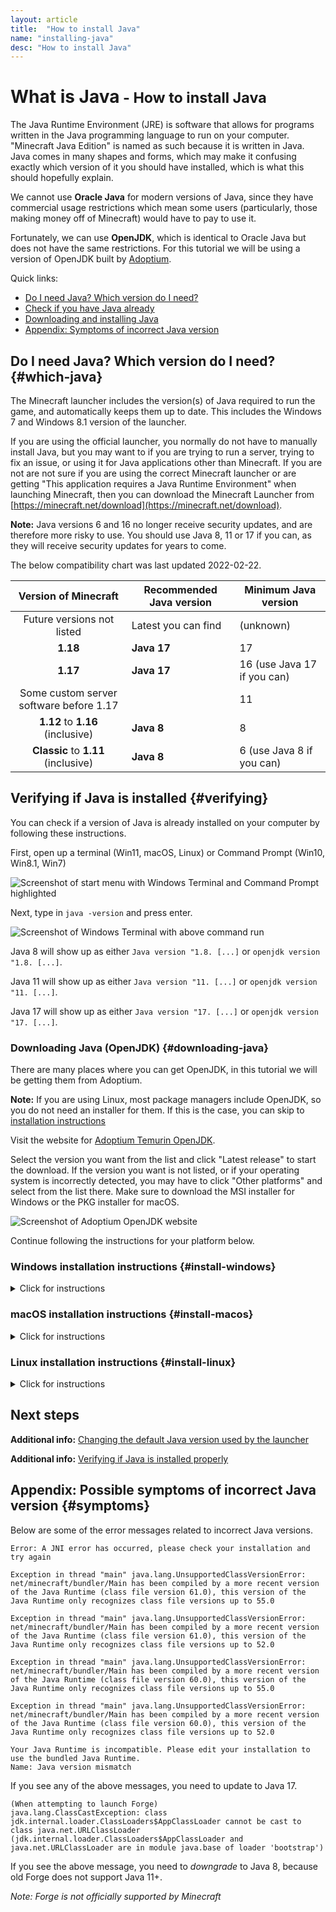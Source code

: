 ```yaml
---
layout: article
title:  "How to install Java"
name: "installing-java"
desc: "How to install Java"
---
```

# What is Java<small> - How to install Java</small>

The Java Runtime Environment (JRE) is software that allows for programs written in the Java programming language to run on your computer. "Minecraft Java Edition" is named as such because it is written in Java. Java comes in many shapes and forms, which may make it confusing exactly which version of it you should have installed, which is what this should hopefully explain.

We cannot use **Oracle Java** for modern versions of Java, since they have commercial usage restrictions which mean some users (particularly, those making money off of Minecraft) would have to pay to use it.

Fortunately, we can use **OpenJDK**, which is identical to Oracle Java but does not have the same restrictions. For this tutorial we will be using a version of OpenJDK built by [Adoptium](https://adoptium.net).

Quick links:

- [Do I need Java? Which version do I need?](#which-java)
- [Check if you have Java already](#verifying)
- [Downloading and installing Java](#downloading-java)
- [Appendix: Symptoms of incorrect Java version](#symptoms)

## Do I need Java? Which version do I need? {#which-java}

The Minecraft launcher includes the version(s) of Java required to run the game, and automatically keeps them up to date. This includes the Windows 7 and Windows 8.1 version of the launcher.

If you are using the official launcher, you normally do not have to manually install Java, but you may want to if you are trying to run a server, trying to fix an issue, or using it for Java applications other than Minecraft. If you are not are not sure if you are using the correct Minecraft launcher or are getting "This application requires a Java Runtime Environment" when launching Minecraft, then you can download the Minecraft Launcher from [https://minecraft.net/download](https://minecraft.net/download).

**Note:** Java versions 6 and 16 no longer receive security updates, and are therefore more risky to use. You should use Java 8, 11 or 17 if you can, as they will receive security updates for years to come.

The below compatibility chart was last updated 2022-02-22.

| Version of Minecraft | Recommended Java version | Minimum Java version |
|:-:|-|-|
| Future versions not listed | Latest you can find | (unknown) |
| **1.18** | **Java 17** | 17 |
| **1.17** | **Java 17** | 16 (use Java 17 if you can) |
| Some custom server software before 1.17 |  | 11 |
| **1.12** to **1.16** (inclusive) | **Java 8** | 8 |
| **Classic** to **1.11** (inclusive) | **Java 8** | 6 (use Java 8 if you can) |

## Verifying if Java is installed {#verifying}

You can check if a version of Java is already installed on your computer by following these instructions.

First, open up a terminal (Win11, macOS, Linux) or Command Prompt (Win10, Win8.1, Win7)

![Screenshot of start menu with Windows Terminal and Command Prompt highlighted](/static/images/help/installing-java/verifying/verifying-1.jpg)

Next, type in `java -version` and press enter.

![Screenshot of Windows Terminal with above command run](/static/images/help/installing-java/verifying/verifying-2.jpg)

Java 8 will show up as either `Java version "1.8. [...]` or `openjdk version "1.8. [...]`.

Java 11 will show up as either `Java version "11. [...]` or `openjdk version "11. [...]`.

Java 17 will show up as either `Java version "17. [...]` or `openjdk version "17. [...]`.

### Downloading Java (OpenJDK) {#downloading-java}

There are many places where you can get OpenJDK, in this tutorial we will be getting them from Adoptium.

**Note:** If you are using Linux, most package managers include OpenJDK, so you do not need an installer for them. If this is the case, you can skip to [installation instructions](#install-linux)

Visit the website for [Adoptium Temurin OpenJDK](https://adoptium.net).

Select the version you want from the list and click "Latest release" to start the download. If the version you want is not listed, or if your operating system is incorrectly detected, you may have to click "Other platforms" and select from the list there. Make sure to download the MSI installer for Windows or the PKG installer for macOS.

![Screenshot of Adoptium OpenJDK website](/static/images/help/installing-java/adoptium-website.jpg)

Continue following the instructions for your platform below.

### Windows installation instructions {#install-windows}

<details><summary>Click for instructions</summary> {{ "

Run the installer.

![Screenshot of OpenJDK installer in downloads folder](/static/images/help/installing-java/adoptium-windows/openjdk-installer-1.jpg)

Click **Next**

![Screenshot of OpenJDK installer](/static/images/help/installing-java/adoptium-windows/openjdk-installer-2.jpg)

Make sure that both **Add to PATH** and **Set JAVA_HOME variable** are set to **Will be installed on local hard drive**.

This step is especially important if you want to run a server or develop mods!

![Screenshot of OpenJDK installer with JAVA_HOME variable setting selected](/static/images/help/installing-java/adoptium-windows/openjdk-installer-3.jpg)

The screen should look like this before continuing. Click **Next**

![Screenshot of OpenJDK installer](/static/images/help/installing-java/adoptium-windows/openjdk-installer-4.jpg)

Click **Install**

![Screenshot of OpenJDK installer](/static/images/help/installing-java/adoptium-windows/openjdk-installer-5.jpg)

Click **Yes**

![Screenshot of OpenJDK installer with UAC prompt](/static/images/help/installing-java/adoptium-windows/openjdk-installer-6.jpg)

Wait for it to install...

![Screenshot of OpenJDK installer](/static/images/help/installing-java/adoptium-windows/openjdk-installer-7.jpg)

Click **Finish** to exit the installer.

![Screenshot of OpenJDK installer](/static/images/help/installing-java/adoptium-windows/openjdk-installer-8.jpg)

" | markdownify }} </details>

### macOS installation instructions {#install-macos}

<details><summary>Click for instructions</summary> {{ "

Run the installer.

![Screenshot of OpenJDK installer in downloads tray](/static/images/help/installing-java/adoptium-mac/openjdk-installer-1.jpg)

Click **Continue**

![Screenshot of OpenJDK installer](/static/images/help/installing-java/adoptium-mac/openjdk-installer-2.jpg)

Click **Continue**

![Screenshot of OpenJDK installer](/static/images/help/installing-java/adoptium-mac/openjdk-installer-3.jpg)

Click **Continue**

![Screenshot of OpenJDK installer](/static/images/help/installing-java/adoptium-mac/openjdk-installer-4.jpg)

Click **Install**

![Screenshot of OpenJDK installer](/static/images/help/installing-java/adoptium-mac/openjdk-installer-5.jpg)

Enter your Mac password and click **Install Software**

![Screenshot of OpenJDK installer with Mac password prompt](/static/images/help/installing-java/adoptium-mac/openjdk-installer-6.jpg)

Wait for it to finish installing...

![Screenshot of OpenJDK installer](/static/images/help/installing-java/adoptium-mac/openjdk-installer-7.jpg)

Click **Close** to exit the installer.

![Screenshot of OpenJDK installer](/static/images/help/installing-java/adoptium-mac/openjdk-installer-8.jpg)

" | markdownify }} </details>

### Linux installation instructions {#install-linux}

<details><summary>Click for instructions</summary> {{ "

Open a terminal

![KDE menu with terminal selected](/static/images/help/installing-java/linux/install-java-1.jpg)

Install Java with your package manager.

##### Ubuntu/Debian/Pop!\_OS/Linux Mint

Use one of these commands to install Java 17, 11, or 8, respectively:
```
sudo apt install openjdk-17-jdk
sudo apt install openjdk-11-jdk
sudo apt install openjdk-8-jdk
```

There are also PPAs available for Adoptium and other Java distributions.

##### Fedora

Use one of these commands to install Java 17, 11, or 8, respectively:
```
sudo dnf install java-latest-openjdk.x86_64
sudo dnf install java-11-openjdk.x86_64
sudo dnf install java-1.8.0-openjdk.x86_64
```

##### Archlinux/EndeavorOS/Manjaro

Use one of these commands to install Java 17, 11, or 8, respectively:
```
sudo pacman -S jdk-openjdk
sudo pacman -S jdk11-openjdk
sudo pacman -S jdk8-openjdk
```

There are also AUR packages available for Adoptium and other Java distributions.

##### RHEL/CentOS/RockyLinux/Amazon Linux

Use one of these commands to install Java 17, 11, or 8, respectively:
```
sudo yum install java-17-openjdk
sudo yum install java-11-openjdk
sudo yum install java-1.8.0-openjdk
```

If your package manager does not include Java/OpenJDK, the Adoptium downloads can be used on all distros.

![Terminal with install command typed in](/static/images/help/installing-java/linux/install-java-2.jpg)

![Terminal with install command executed](/static/images/help/installing-java/linux/install-java-3.jpg)

If you install multiple versions of Java, you may occasionally need to change which one is used by default. To do so:

##### Ubuntu/Debian/Pop!\_OS/Linux Mint

To show available Java versions:
```
update-java-alternatives --list
```
To switch to use Java 17 by default:
```
sudo update-java-alternatives --set java-1.17.0-openjdk-amd64
```

##### Fedora/RHEL/CentOS/RockyLinux/Amazon Linux

```
sudo alternatives --config java
```

Follow the interactive prompt

##### Archlinux/EndeavorOS/Manjaro

To show available Java versions:
```
archlinux-java status
```
To switch to use Java 17 by default:
```
sudo archlinux-java set java-17-openjdk
```

![Terminal with Java alternatives command executed](/static/images/help/installing-java/linux/install-java-4.jpg)

" | markdownify }} </details>

## Next steps

**Additional info:** [Changing the default Java version used by the launcher](/help/guides/changing-java-version/)

**Additional info:** [Verifying if Java is installed properly](#verifying)

## Appendix: Possible symptoms of incorrect Java version {#symptoms}

Below are some of the error messages related to incorrect Java versions.

```
Error: A JNI error has occurred, please check your installation and try again
```
```
Exception in thread "main" java.lang.UnsupportedClassVersionError: net/minecraft/bundler/Main has been compiled by a more recent version of the Java Runtime (class file version 61.0), this version of the Java Runtime only recognizes class file versions up to 55.0

Exception in thread "main" java.lang.UnsupportedClassVersionError: net/minecraft/bundler/Main has been compiled by a more recent version of the Java Runtime (class file version 61.0), this version of the Java Runtime only recognizes class file versions up to 52.0

Exception in thread "main" java.lang.UnsupportedClassVersionError: net/minecraft/bundler/Main has been compiled by a more recent version of the Java Runtime (class file version 60.0), this version of the Java Runtime only recognizes class file versions up to 55.0

Exception in thread "main" java.lang.UnsupportedClassVersionError: net/minecraft/bundler/Main has been compiled by a more recent version of the Java Runtime (class file version 60.0), this version of the Java Runtime only recognizes class file versions up to 52.0
```
```
Your Java Runtime is incompatible. Please edit your installation to use the bundled Java Runtime.
Name: Java version mismatch
```

If you see any of the above messages, you need to update to Java 17.

```
(When attempting to launch Forge)
java.lang.ClassCastException: class jdk.internal.loader.ClassLoaders$AppClassLoader cannot be cast to class java.net.URLClassLoader (jdk.internal.loader.ClassLoaders$AppClassLoader and java.net.URLClassLoader are in module java.base of loader 'bootstrap')
```

If you see the above message, you need to *downgrade* to Java 8, because old Forge does not support Java 11+.

*Note: Forge is not officially supported by Minecraft*
